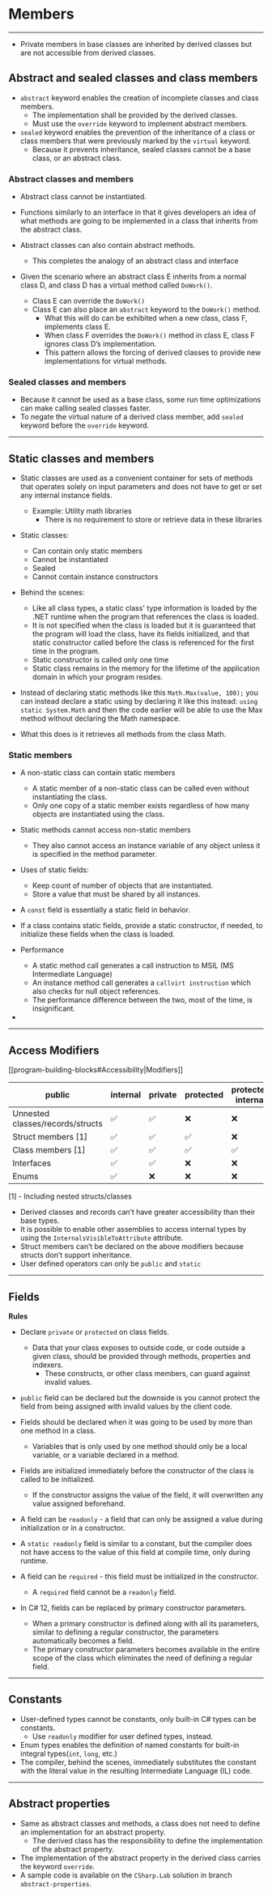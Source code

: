# Members

---

- Private members in base classes are inherited by derived classes but are not accessible from derived classes.

## Abstract and sealed classes and class members

- `abstract` keyword enables the creation of incomplete classes and class members.
    - The implementation shall be provided by the derived classes.
    - Must use the `override` keyword to implement abstract members.
- `sealed` keyword enables the prevention of the inheritance of a class or class members that were previously marked by the `virtual` keyword.
    - Because it prevents inheritance, sealed classes cannot be a base class, or an abstract class.

### Abstract classes and members

- Abstract class cannot be instantiated.
- Functions similarly to an interface in that it gives developers an idea of what methods are going to be implemented in a class that inherits from the abstract class.

- Abstract classes can also contain abstract methods.
    - This completes the analogy of an abstract class and interface

- Given the scenario where an abstract class E inherits from a normal class D, and class D has a virtual method called `DoWork()`.
    - Class E can override the `DoWork()`
    - Class E can also place an `abstract` keyword to the `DoWork()` method.
        - What this will do can be exhibited when a new class, class F, implements class E.
        - When class F overrides the `DoWork()` method in class E, class F ignores class D’s implementation.
        - This pattern allows the forcing of derived classes to provide new implementations for virtual methods.

### Sealed classes and members

- Because it cannot be used as a base class, some run time optimizations can make calling sealed classes faster.
- To negate the virtual nature of a derived class member, add `sealed` keyword before the `override` keyword.

---

## Static classes and members

- Static classes are used as a convenient container for sets of methods that operates solely on input parameters and does not have to get or set any internal instance fields.
    - Example: Utility math libraries
        - There is no requirement to store or retrieve data in these libraries

- Static classes:
    - Can contain only static members
    - Cannot be instantiated
    - Sealed
    - Cannot contain instance constructors

- Behind the scenes:
    - Like all class types, a static class' type information is loaded by the .NET runtime when the program that references the class is loaded.
    - It is not specified when the class is loaded but it is guaranteed that the program will load the class, have its fields initialized, and that static constructor called before the class is referenced for the first time in the program.
    - Static constructor is called only one time
    - Static class remains in the memory for the lifetime of the application domain in which your program resides.

- Instead of declaring static methods like this `Math.Max(value, 100);` you can instead declare a static using by declaring it like this instead: `using static System.Math` and then the code earlier will be able to use the Max method without declaring the Math namespace.
- What this does is it retrieves all methods from the class Math.

### Static members

- A non-static class can contain static members
    - A static member of a non-static class can be called even without instantiating the class.
    - Only one copy of a static member exists regardless of how many objects are instantiated using the class.

- Static methods cannot access non-static members
    - They also cannot access an instance variable of any object unless it is specified in the method parameter.

- Uses of static fields:
    - Keep count of number of objects that are instantiated.
    - Store a value that must be shared by all instances.

- A `const` field is essentially a static field in behavior.
- If a class contains static fields, provide a static constructor, if needed, to initialize these fields when the class is loaded.

- Performance
    - A static method call generates a call instruction to MSIL (MS Intermediate Language)
    - An instance method call generates a `callvirt instruction` which also checks for null object references.
    - The performance difference between the two, most of the time, is insignificant.

- 

---

## Access Modifiers

[[program-building-blocks#Accessibility|Modifiers]]

| public                           | internal | private | protected | protected internal | private protected | Default |          |
| -------------------------------- | -------- | ------- | --------- | ------------------ | ----------------- | ------- | -------- |
| Unnested classes/records/structs | ✅        | ✅       | ❌         | ❌                  | ❌                 | ❌       |          |
| Struct members [1]               | ✅        | ✅       | ✅         | ❌                  | ❌                 | ❌       | private  |
| Class members [1]                | ✅        | ✅       | ✅         | ✅                  | ✅                 | ✅       | private  |
| Interfaces                       | ✅        | ✅       | ❌         | ❌                  | ❌                 | ❌       | internal |
| Enums                            | ✅        | ❌       | ❌         | ❌                  | ❌                 | ❌       |          |

[1] - Including nested structs/classes

- Derived classes and records can’t have greater accessibility than their base types.
- It is possible to enable other assemblies to access internal types by using the `InternalsVisibleToAttribute` attribute.
- Struct members can’t be declared on the above modifiers because structs don’t support inheritance.
- User defined operators can only be `public` and `static`
    

---

## Fields

**Rules**

- Declare `private` or `protected` on class fields.
    - Data that your class exposes to outside code, or code outside a given class, should be provided through methods, properties and indexers.
        - These constructs, or other class members, can guard against invalid values.

- `public` field can be declared but the downside is you cannot protect the field from being assigned with invalid values by the client code.    
- Fields should be declared when it was going to be used by more than one method in a class.
    - Variables that is only used by one method should only be a local variable, or a variable declared in a method.

- Fields are initialized immediately before the constructor of the class is called to be initialized.    
    - If the constructor assigns the value of the field, it will overwritten any value assigned beforehand.

- A field can be `readonly` - a field that can only be assigned a value during initialization or in a constructor.
- A `static readonly` field is similar to a constant, but the compiler does not have access to the value of this field at compile time, only during runtime.
- A field can be `required` - this field must be initialized in the constructor.
    - A `required` field cannot be a `readonly` field.

- In C# 12, fields can be replaced by primary constructor parameters.
    - When a primary constructor is defined along with all its parameters, similar to defining a regular constructor, the parameters automatically becomes a field.
    - The primary constructor parameters becomes available in the entire scope of the class which eliminates the need of defining a regular field.

---

## Constants

- User-defined types cannot be constants, only built-in C# types can be constants.
    - Use `readonly` modifier for user defined types, instead.
- Enum types enables the definition of named constants for built-in integral types(`int`, `long`, etc.)
- The compiler, behind the scenes, immediately substitutes the constant with the literal value in the resulting Intermediate Language (IL) code.

---

## Abstract properties

- Same as abstract classes and methods, a class does not need to define an implementation for an abstract property.
    - The derived class has the responsibility to define the implementation of the abstract property.
- The implementation of the abstract property in the derived class carries the keyword `override`.
- A sample code is available on the `CSharp.Lab` solution in branch `abstract-properties`.